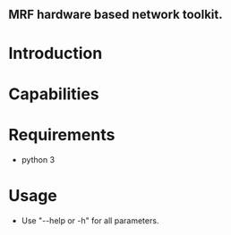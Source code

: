 MRF hardware based network toolkit.
--

# Introduction


# Capabilities


# Requirements
* python 3

# Usage
* Use "--help or -h" for all parameters.
